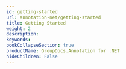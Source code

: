 ```yaml
---
id: getting-started
url: annotation-net/getting-started
title: Getting Started
weight: 2
description: 
keywords: 
bookCollapseSection: true
productName: GroupDocs.Annotation for .NET
hideChildren: False
---
```

